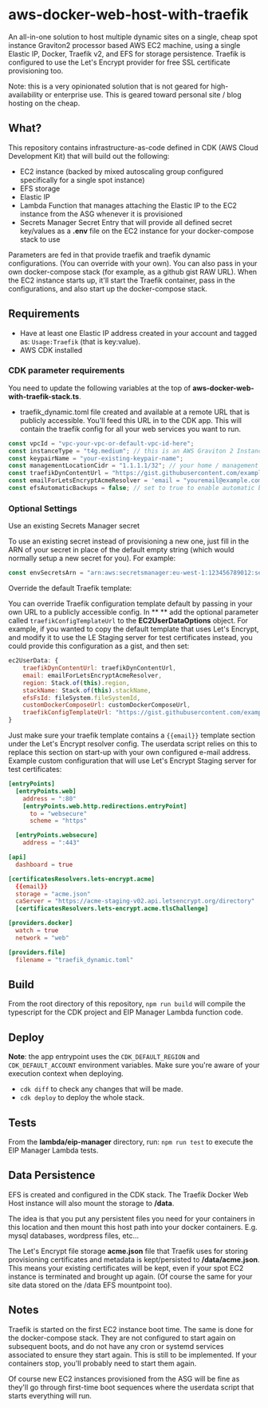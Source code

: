# aws-docker-web-host-with-traefik

An all-in-one solution to host multiple dynamic sites on a single, cheap spot instance Graviton2 processor based AWS EC2 machine, using a single Elastic IP, Docker, Traefik v2, and EFS for storage persistence. Traefik is configured to use the Let's Encrypt provider for free SSL certificate provisioning too.

Note: this is a very opinionated solution that is not geared for high-availability or enterprise use. This is geared toward personal site / blog hosting on the cheap.

## What?

This repository contains infrastructure-as-code defined in CDK (AWS Cloud Development Kit) that will build out the following:

* EC2 instance (backed by mixed autoscaling group configured specifically for a single spot instance)
* EFS storage
* Elastic IP
* Lambda Function that manages attaching the Elastic IP to the EC2 instance from the ASG whenever it is provisioned
* Secrets Manager Secret Entry that will provide all defined secret key/values as a **.env** file on the EC2 instance for your docker-compose stack to use

Parameters are fed in that provide traefik and traefik dynamic configurations. (You can override with your own). You can also pass in your own docker-compose stack (for example, as a github gist RAW URL). When the EC2 instance starts up, it'll start the Traefik container, pass in the configurations, and also start up the docker-compose stack.

## Requirements

* Have at least one Elastic IP address created in your account and tagged as: `Usage:Traefik` (that is key:value).
* AWS CDK installed

### CDK parameter requirements

You need to update the following variables at the top of **aws-docker-web-with-traefik-stack.ts**.

* traefik_dynamic.toml file created and available at a remote URL that is publicly accessible. You'll feed this URL in to the CDK app. This will contain the traefik config for all your web services you want to run.

```javascript
const vpcId = "vpc-your-vpc-or-default-vpc-id-here";
const instanceType = "t4g.medium"; // this is an AWS Graviton 2 Instance type. 4GB memory, 2 Cores. It will be run as a spot instance.
const keypairName = "your-existing-keypair-name";
const managementLocationCidr = "1.1.1.1/32"; // your home / management network address that SSH access will be allowed from. Change this!
const traefikDynContentUrl = "https://gist.githubusercontent.com/example/0111f05fb40a4aa00e9e8523b38ad129/raw/32372bbd0b195fe131e8513eccc881c7b007ac7c/traefik_dynamic.toml"; // this should point to your own dynamic traefik config in toml format.
const emailForLetsEncryptAcmeResolver = 'email = "youremail@example.com"'; // update this to your own email address for lets encrypt certs
const efsAutomaticBackups = false; // set to true to enable automatic backups for EFS
```

### Optional Settings

Use an existing Secrets Manager secret

To use an existing secret instead of provisioning a new one, just fill in the ARN of your secret in place of the default empty string (which would normally setup a new secret for you). For example:

```javascript
const envSecretsArn = "arn:aws:secretsmanager:eu-west-1:123456789012:secret:traefik/web/environment-ab45Xc1";
```

Override the default Traefik template:

You can override Traefik configuration template default by passing in your own URL to a publicly accessible config. In ** ** add the optional parameter called `traefikConfigTemplateUrl` to the **EC2UserDataOptions** object. For example, if you wanted to copy the default template that uses Let's Encrypt, and modify it to use the LE Staging server for test certificates instead, you could provide this configuration as a gist, and then set:

```javascript
ec2UserData: {
    traefikDynContentUrl: traefikDynContentUrl,
    email: emailForLetsEncryptAcmeResolver,
    region: Stack.of(this).region,
    stackName: Stack.of(this).stackName,
    efsFsId: fileSystem.fileSystemId,
    customDockerComposeUrl: customDockerComposeUrl,
    traefikConfigTemplateUrl: "https://gist.githubusercontent.com/example/123/raw/1234567890/traefik-le-staging-template.toml"
}
```

Just make sure your traefik template contains a `{{email}}` template section under the Let's Encrypt resolver config. The userdata script relies on this to replace this section on start-up with your own configured e-mail address. Example custom configuration that will use Let's Encrypt Staging server for test certificates:

```toml
[entryPoints]
  [entryPoints.web]
    address = ":80"
    [entryPoints.web.http.redirections.entryPoint]
      to = "websecure"
      scheme = "https"

  [entryPoints.websecure]
    address = ":443"

[api]
  dashboard = true

[certificatesResolvers.lets-encrypt.acme]
  {{email}}
  storage = "acme.json"
  caServer = "https://acme-staging-v02.api.letsencrypt.org/directory"
  [certificatesResolvers.lets-encrypt.acme.tlsChallenge]

[providers.docker]
  watch = true
  network = "web"

[providers.file]
  filename = "traefik_dynamic.toml"
```

## Build

From the root directory of this repository, `npm run build` will compile the typescript for the CDK project and EIP Manager Lambda function code.

## Deploy

**Note**: the app entrypoint uses the `CDK_DEFAULT_REGION` and `CDK_DEFAULT_ACCOUNT` environment variables. Make sure you're aware of your execution context when deploying.

* `cdk diff` to check any changes that will be made.
* `cdk deploy` to deploy the whole stack.

## Tests

From the **lambda/eip-manager** directory, run: `npm run test` to execute the EIP Manager Lambda tests.

## Data Persistence

EFS is created and configured in the CDK stack. The Traefik Docker Web Host instance will also mount the storage to **/data**.

The idea is that you put any persistent files you need for your containers in this location and then mount this host path into your docker containers. E.g. mysql databases, wordpress files, etc...

The Let's Encrypt file storage **acme.json** file that Traefik uses for storing provisioning certificates and metadata is kept/persisted to **/data/acme.json**. This means your existing certificates will be kept, even if your spot EC2 instance is terminated and brought up again. (Of course the same for your site data stored on the /data EFS mountpoint too).

## Notes

Traefik is started on the first EC2 instance boot time. The same is done for the docker-compose stack. They are not configured to start again on subsequent boots, and do not have any cron or systemd services associated to ensure they start again. This is still to be implemented. If your containers stop, you'll probably need to start them again.

Of course new EC2 instances provisioned from the ASG will be fine as they'll go through first-time boot sequences where the userdata script that starts everything will run.

